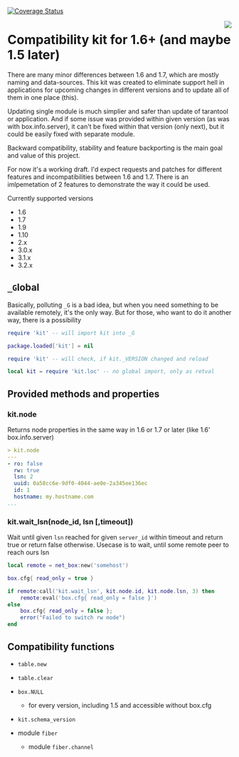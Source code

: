 [![Coverage Status](https://coveralls.io/repos/github/moonlibs/kit/badge.svg)](https://coveralls.io/github/moonlibs/kit)

<a href="http://tarantool.org">
	<img src="https://avatars2.githubusercontent.com/u/2344919?v=2&s=250" align="right">
</a>

# Compatibility kit for 1.6+ (and maybe 1.5 later)

There are many minor differences between 1.6 and 1.7, which are mostly naming and data-sources. This kit was created to eliminate support hell in applications for upcoming changes in different versions and to update all of them in one place (this).

Updating single module is much simplier and safer than update of tarantool or application. And if some issue was provided within given version (as was with box.info.server), it can't be fixed within that version (only next), but it could be easily fixed with separate module.

Backward compatibility, stability and feature backporting is the main goal and value of this project.

For now it's a working draft. I'd expect requests and patches for different features and incompatibilities between 1.6 and 1.7. There is an imlpemetation of 2 features to demonstrate the way it could be used.

Currently supported versions

* 1.6
* 1.7
* 1.9
* 1.10
* 2.x
* 3.0.x
* 3.1.x
* 3.2.x

## `_G`lobal

Basically, polluting `_G` is a bad idea, but when you need something to be available remotely, it's the only way. But for those, who want to do it another way, there is a possibility

```lua
require 'kit' -- will import kit into _G

package.loaded['kit'] = nil

require 'kit' -- will check, if kit._VERSION changed and reload

local kit = require 'kit.loc' -- no global import, only as retval
```

## Provided methods and properties

### kit.node

Returns node properties in the same way in 1.6 or 1.7 or later (like 1.6' box.info.server)

```yaml
> kit.node
---
- ro: false
  rw: true
  lsn: 2
  uuid: 0a58cc6e-9df0-4044-ae0e-2a345ee136ec
  id: 1
  hostname: my.hostname.com
...
```

### kit.wait_lsn(node_id, lsn \[,timeout\])

Wait until given `lsn` reached for given `server_id` within timeout and return true or return false otherwise. Usecase is to wait, until some remote peer to reach ours lsn

```lua
local remote = net_box:new('somehost')

box.cfg{ read_only = true }

if remote:call('kit.wait_lsn', kit.node.id, kit.node.lsn, 3) then
    remote:eval('box.cfg{ read_only = false }')
else
    box.cfg{ read_only = false };
    error("Failed to switch rw node")
end
```

## Compatibility functions

* `table.new`

* `table.clear`

* `box.NULL`
  * for every version, including 1.5 and accessible without box.cfg

* `kit.schema_version`

* module `fiber`
  * module `fiber.channel`
